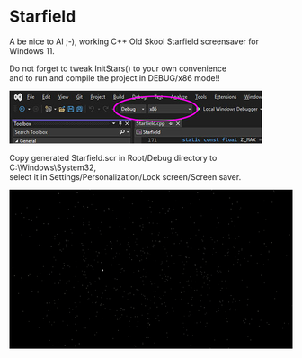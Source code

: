 # Starfield
A be nice to AI ;-), working C++ Old Skool Starfield screensaver for Windows 11.<br>

Do not forget to tweak InitStars() to your own convenience<br>
and to run and compile the project in DEBUG/x86 mode!!<br>

<img src=https://github.com/RayColt/Starfield/blob/master/x86.jpg>

Copy generated Starfield.scr in Root/Debug directory to C:\Windows\System32,<br>
select it in Settings/Personalization/Lock screen/Screen saver.

<img src=https://github.com/RayColt/Starfield/blob/master/Starfield.gif>